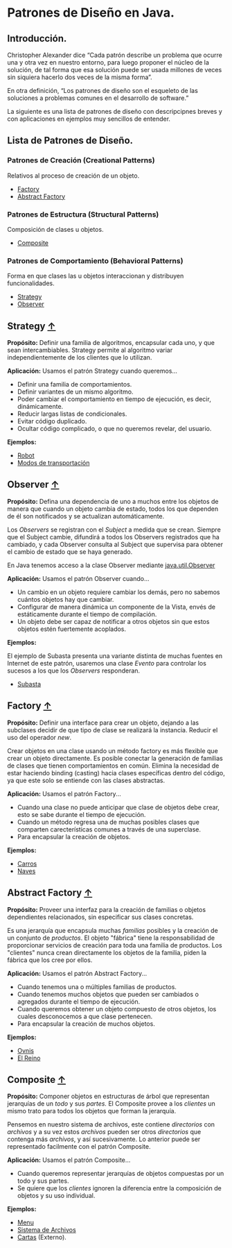 # Patrones de Diseño en Java.

## Introducción.

Christopher Alexander dice “Cada patrón describe un problema que ocurre una y otra vez en nuestro entorno, para luego proponer el núcleo de la solución, de tal forma que esa solución puede ser usada millones de veces sin siquiera hacerlo dos veces de la misma forma”.

En otra definición, “Los patrones de diseño son el esqueleto de las soluciones a problemas comunes en el desarrollo de software.”

La siguiente es una lista de patrones de diseño con descripcipnes breves y con aplicaciones en ejemplos muy sencillos de entender.

## <a name="lista-de-patrones">Lista de Patrones de Diseño.</a>

### Patrones de Creación (Creational Patterns)

Relativos al proceso de creación de un objeto.

* [Factory](#factory)
* [Abstract Factory](#abstract-factory)

### Patrones de Estructura (Structural Patterns)

Composición de clases u objetos.

* [Composite](#composite)

### Patrones de Comportamiento (Behavioral Patterns)

Forma en que clases las u objetos interaccionan y distribuyen funcionalidades.

* [Strategy](#strategy)
* [Observer](#observer)

## <a name="strategy">Strategy</a> [&#8593;](#lista-de-patrones)

**Propósito:** Definir una familia de algoritmos, encapsular cada uno, y que sean intercambiables. Strategy permite al algoritmo variar independientemente de los clientes que lo utilizan.

**Aplicación:** Usamos el patrón Strategy cuando queremos...
* Definir una familia de comportamientos.
* Definir variantes de un mismo algoritmo.
* Poder cambiar el comportamiento en tiempo de ejecución, es decir, dinámicamente.
* Reducir largas listas de condicionales.
* Evitar código duplicado.
* Ocultar código complicado, o que no queremos revelar, del usuario.

**Ejemplos:**
* [Robot](https://github.com/LuisBurgos/design-patterns/tree/master/src/strategy/examples/robot)
* [Modos de transportación](https://github.com/LuisBurgos/design-patterns/tree/master/src/strategy/examples/transportation)

## <a name="observer">Observer</a> [&#8593;](#lista-de-patrones)

**Propósito:** Defina una dependencia de uno a muchos entre los objetos de manera que cuando un objeto cambia de estado, todos los que dependen de él son notificados y se actualizan automáticamente.

Los *Observers* se registran con el *Subject*  a medida que se crean. Siempre que el Subject cambie, difundirá a todos los Observers registrados que ha cambiado, y cada Observer consulta al Subject que supervisa para obtener el cambio de estado que se haya generado.

En Java tenemos acceso a la clase Observer mediante [java.util.Observer](http://docs.oracle.com/javase/8/docs/api/java/util/Observer.html)

**Aplicación:** Usamos el patrón Observer cuando...
* Un cambio en un objeto requiere cambiar los demás, pero no sabemos cuántos objetos hay que cambiar.
* Configurar de manera dinámica un componente de la Vista, envés de estáticamente durante el tiempo de compilación.
* Un objeto debe ser capaz de notificar a otros objetos sin que estos objetos estén fuertemente acoplados.

**Ejemplos:**

El ejemplo de Subasta presenta una variante distinta de muchas fuentes en Internet de este patrón, usaremos una clase *Evento* para controlar los sucesos a los que los *Observers* responderan.

* [Subasta](https://github.com/LuisBurgos/design-patterns/tree/master/src/observer/examples/auction)

## <a name="factory">Factory</a> [&#8593;](#lista-de-patrones)

**Propósito:** Definir una interface para crear un objeto, dejando a las subclases decidir de que tipo de clase se realizará la instancia. Reducir el uso del operador *new*.

Crear objetos en una clase usando un método factory es más flexible que crear un objeto directamente. Es posible conectar la generación de familias de clases que tienen comportamientos en común. Elimina la necesidad de estar haciendo binding (casting) hacia clases específicas dentro del código, ya que este solo se entiende con las clases abstractas.

**Aplicación:** Usamos el patrón Factory...
* Cuando una clase no puede anticipar que clase de objetos debe crear, esto se sabe durante el tiempo de ejecución.
* Cuando un método regresa una de muchas posibles clases que comparten carecterísticas comunes a través de una superclase.
* Para encapsular la creación de objetos.

**Ejemplos:**

* [Carros](https://github.com/LuisBurgos/design-patterns/tree/master/src/factory/examples/cars)
* [Naves](https://github.com/LuisBurgos/design-patterns/tree/master/src/factory/examples/ships)

## <a name="abstract-factory">Abstract Factory</a> [&#8593;](#lista-de-patrones)

**Propósito:** Proveer una interfaz para la creación de familias o objetos dependientes relacionados, sin especificar sus clases concretas.

Es una jerarquía que encapsula muchas *familias* posibles y la creación de un conjunto de *productos*. El objeto "fábrica" tiene la responsabilidad de proporcionar servicios de creación para toda una familia de productos. Los "clientes" nunca crean directamente los objetos de la familia, piden la fábrica que los cree por ellos.

**Aplicación:** Usamos el patrón Abstract Factory...
* Cuando tenemos una o múltiples familias de productos.
* Cuando tenemos muchos objetos que pueden ser cambiados o agregados durante el tiempo de ejecución.
* Cuando queremos obtener un objeto compuesto de otros objetos, los cuales desconocemos a que clase pertenecen.
* Para encapsular la creación de muchos objetos.

**Ejemplos:**

* [Ovnis](https://github.com/LuisBurgos/design-patterns/tree/master/src/abstractfactory/examples/ufo)
* [El Reino](https://github.com/LuisBurgos/design-patterns/tree/master/src/abstractfactory/examples/kingdom)

## <a name="composite">Composite</a> [&#8593;](#lista-de-patrones)

**Propósito:** Componer objetos en estructuras de árbol que representan jerarquías de un *todo* y sus *partes.* El Composite provee a los *clientes* un mismo trato para todos los objetos que forman la jerarquía.

Pensemos en nuestro sistema de archivos, este contiene *directorios* con *archivos* y a su vez estos *archivos* pueden ser otros *directorios* que contenga más *archivos*, y así sucesivamente. Lo anterior puede ser representado facilmente con el patrón Composite.

**Aplicación:** Usamos el patrón Composite...
* Cuando queremos representar jerarquías de objetos
compuestas por un todo y sus partes.
* Se quiere que los *clientes* ignoren la diferencia
entre la composición de objetos y su uso
individual.

**Ejemplos:**
* [Menu](https://github.com/LuisBurgos/design-patterns/tree/master/src/composite/examples/menu)
* [Sistema de Archivos](https://github.com/LuisBurgos/design-patterns/tree/master/src/composite/examples/directories)
* [Cartas](https://github.com/iluwatar/java-design-patterns/tree/master/composite/src/main/java/com/iluwatar/composite) (Externo).
